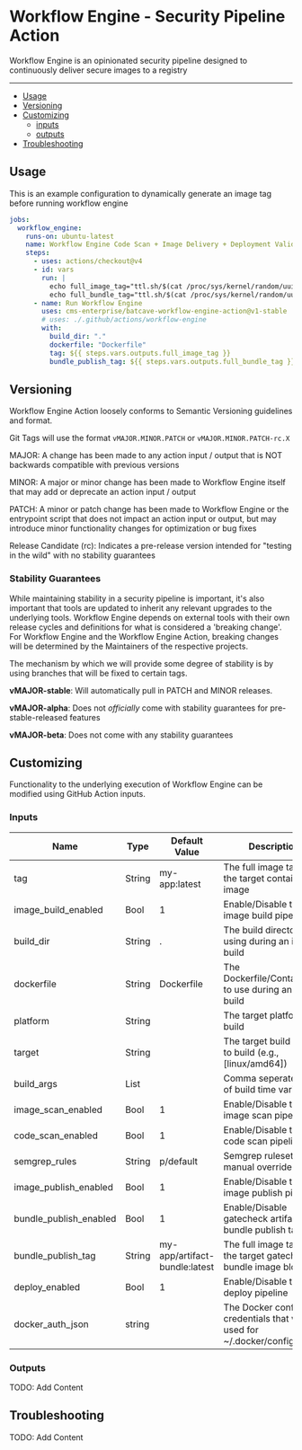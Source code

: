 # Workflow Engine - Security Pipeline Action

Workflow Engine is an opinionated security pipeline designed to continuously deliver secure images to a registry

---

- [Usage](#usage)
- [Versioning](#versioning)
- [Customizing](#customizing)
  - [inputs](#inputs)
  - [outputs](#outputs)
- [Troubleshooting](#troubleshooting)

## Usage

This is an example configuration to dynamically generate an image tag before running workflow engine

```yaml
jobs:
  workflow_engine:
    runs-on: ubuntu-latest
    name: Workflow Engine Code Scan + Image Delivery + Deployment Validation
    steps:
      - uses: actions/checkout@v4
      - id: vars
        run: |
          echo full_image_tag="ttl.sh/$(cat /proc/sys/kernel/random/uuid):30m" >> $GITHUB_OUTPUT
          echo full_bundle_tag="ttl.sh/$(cat /proc/sys/kernel/random/uuid):30m" >> $GITHUB_OUTPUT
      - name: Run Workflow Engine
        uses: cms-enterprise/batcave-workflow-engine-action@v1-stable
        # uses: ./.github/actions/workflow-engine
        with:
          build_dir: "."
          dockerfile: "Dockerfile"
          tag: ${{ steps.vars.outputs.full_image_tag }}
          bundle_publish_tag: ${{ steps.vars.outputs.full_bundle_tag }}
```

## Versioning

Workflow Engine Action loosely conforms to Semantic Versioning guidelines and format.

Git Tags will use the format `vMAJOR.MINOR.PATCH` or `vMAJOR.MINOR.PATCH-rc.X`

MAJOR: A change has been made to any action input / output that is NOT backwards compatible with previous versions

MINOR: A major or minor change has been made to Workflow Engine itself that may add or deprecate an action
input / output

PATCH: A minor or patch change has been made to Workflow Engine or the entrypoint script that does not impact an action
input or output, but may introduce minor functionality changes for optimization or bug fixes

Release Candidate (rc): Indicates a pre-release version intended for "testing in the wild" with no stability guarantees

### Stability Guarantees 

While maintaining stability in a security pipeline is important, it's also important that tools are updated to inherit
any relevant upgrades to the underlying tools.
Workflow Engine depends on external tools with their own release cycles and definitions for what is considered a
'breaking change'.
For Workflow Engine and the Workflow Engine Action, breaking changes will be determined by the Maintainers of the
respective projects.

The mechanism by which we will provide some degree of stability is by using branches that will be fixed to certain
tags.

**vMAJOR-stable**: Will automatically pull in PATCH and MINOR releases.

**vMAJOR-alpha**: Does not _officially_ come with stability guarantees for pre-stable-released features

**vMAJOR-beta**: Does not come with any stability guarantees

## Customizing

Functionality to the underlying execution of Workflow Engine can be modified using GitHub Action inputs.

### Inputs

| Name                   | Type   | Default Value                 | Description                                                                    |
| ---------------------- | ------ | ----------------------------- | ------------------------------------------------------------------------------ |
| tag                    | String | my-app:latest                 | The full image tag for the target container image                              |
| image_build_enabled    | Bool   | 1                             | Enable/Disable the image build pipeline                                        |
| build_dir              | String | .                             | The build directory to using during an image build                             |
| dockerfile             | String | Dockerfile                    | The Dockerfile/Containerfile to use during an image build                      |
| platform               | String |                               | The target platform for build                                                  |
| target                 | String |                               | The target build stage to build (e.g., [linux/amd64])                          |
| build_args             | List   |                               | Comma seperated list of build time variables                                   |
| image_scan_enabled     | Bool   | 1                             | Enable/Disable the image scan pipeline                                         |
| code_scan_enabled      | Bool   | 1                             | Enable/Disable the code scan pipeline                                          |
| semgrep_rules          | String | p/default                     | Semgrep ruleset manual override                                                |
| image_publish_enabled  | Bool   | 1                             | Enable/Disable the image publish pipeline                                      |
| bundle_publish_enabled | Bool   | 1                             | Enable/Disable gatecheck artifact bundle publish task                          |
| bundle_publish_tag     | String | my-app/artifact-bundle:latest | The full image tag for the target gatecheck bundle image blob                  |
| deploy_enabled         | Bool   | 1                             | Enable/Disable the deploy pipeline                                             |
| docker_auth_json       | string |                               | The Docker config with credentials that will be used for ~/.docker/config.json |

### Outputs

TODO: Add Content

## Troubleshooting

TODO: Add Content
